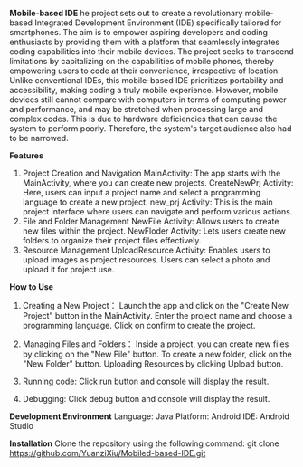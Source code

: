 **Mobile-based IDE**
he project sets out to create a revolutionary mobile-based Integrated Development Environment (IDE) specifically tailored for smartphones. The aim is to empower aspiring developers and coding enthusiasts by providing them with a platform that seamlessly integrates coding capabilities into their mobile devices. The project seeks to transcend limitations by capitalizing on the capabilities of mobile phones, thereby empowering users to code at their convenience, irrespective of location. Unlike conventional IDEs, this mobile-based IDE prioritizes portability and accessibility, making coding a truly mobile experience. 
However, mobile devices still cannot compare with computers in terms of computing power and performance, and may be stretched when processing large and complex codes. This is due to hardware deficiencies that can cause the system to perform poorly. Therefore, the system's target audience also had to be narrowed.

**Features**
1. Project Creation and Navigation
MainActivity: The app starts with the MainActivity, where you can create new projects.
CreateNewPrj Activity: Here, users can input a project name and select a programming language to create a new project.
new_prj Activity: This is the main project interface where users can navigate and perform various actions.
2. File and Folder Management
NewFile Activity: Allows users to create new files within the project.
NewFloder Activity: Lets users create new folders to organize their project files effectively.
3. Resource Management
UploadResource Activity: Enables users to upload images as project resources. Users can select a photo and upload it for project use.

**How to Use**
1. Creating a New Project：
    Launch the app and click on the "Create New Project" button in the MainActivity.
    Enter the project name and choose a programming language.
    Click on confirm to create the project.

2. Managing Files and Folders：
    Inside a project, you can create new files by clicking on the "New File" button.
    To create a new folder, click on the "New Folder" button.
    Uploading Resources by clicking Upload button.

 3. Running code:
    Click run button and console will display the result.

 4. Debugging:
    Click debug button and console will display the result.
    
**Development Environment**
Language: Java
Platform: Android
IDE: Android Studio

**Installation**
Clone the repository using the following command:
git clone https://github.com/YuanziXiu/Mobiled-based-IDE.git
